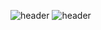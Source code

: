 ![header](https://capsule-render.vercel.app/api?type=wave)
![header](https://capsule-render.vercel.app/api?color=auto)
